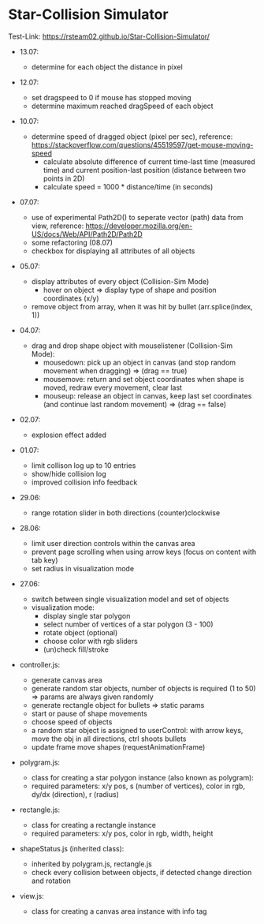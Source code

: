 # Star-Collision Simulator

Test-Link: https://rsteam02.github.io/Star-Collision-Simulator/
+ 13.07:
    - determine for each object the distance in pixel
+ 12.07:
    - set dragspeed to 0 if mouse has stopped moving 
    - determine maximum reached dragSpeed of each object

+ 10.07: 
    - determine speed of dragged object (pixel per sec), reference: https://stackoverflow.com/questions/45519597/get-mouse-moving-speed
        - calculate absolute difference of current time-last time (measured time) and current position-last position (distance between two points in 2D) 
        - calculate speed = 1000 * distance/time (in seconds)
+ 07.07:
    - use of experimental Path2D() to seperate vector (path) data from view, reference: https://developer.mozilla.org/en-US/docs/Web/API/Path2D/Path2D
    - some refactoring (08.07)
    - checkbox for displaying all attributes of all objects  
+ 05.07:
    - display attributes of every object (Collision-Sim Mode) 
        - hover on object => display type of shape and position coordinates (x/y)
    - remove object from array, when it was hit by bullet (arr.splice(index, 1))
+ 04.07:
    - drag and drop shape object with mouselistener (Collision-Sim Mode):
        - mousedown: pick up an object in canvas (and stop random movement when dragging) => (drag == true)
        - mousemove: return and set object coordinates when shape is moved, redraw every movement, clear last 
        - mouseup: release an object in canvas, keep last set coordinates (and continue last random movement) => (drag == false)   
    
+ 02.07:
    - explosion effect added
+ 01.07:
    - limit collison log up to 10 entries
    - show/hide collision log
    - improved collision info feedback
+ 29.06:
    - range rotation slider in both directions (counter)clockwise
+ 28.06:
    - limit user direction controls within the canvas area
    - prevent page scrolling when using arrow keys (focus on content with tab key)
    - set radius in visualization mode

+ 27.06: 
    - switch between single visualization model and set of objects
    - visualization mode: 
        - display single star polygon
        - select number of vertices of a star polygon (3 - 100) 
        - rotate object (optional) 
        - choose color with rgb sliders 
        - (un)check fill/stroke


+ controller.js: 
    - generate canvas area
    - generate random star objects, number of objects is required (1 to 50) => params are always given randomly
    - generate rectangle object for bullets => static params
    - start or pause of shape movements
    - choose speed of objects
    - a random star object is assigned to userControl: with arrow keys, move the obj in all directions, ctrl shoots bullets 
    - update frame move shapes (requestAnimationFrame) 

+ polygram.js:
    - class for creating a star polygon instance (also known as polygram):
    - required parameters: x/y pos, s (number of vertices), color in rgb, dy/dx (direction), r (radius)

+ rectangle.js:
    - class for creating a rectangle instance 
    - required parameters: x/y pos, color in rgb, width, height
 

+ shapeStatus.js (inherited class):
    - inherited by polygram.js, rectangle.js
    - check every collision between objects, if detected change direction and rotation    

+ view.js:
    - class for creating a canvas area instance with info tag
    
